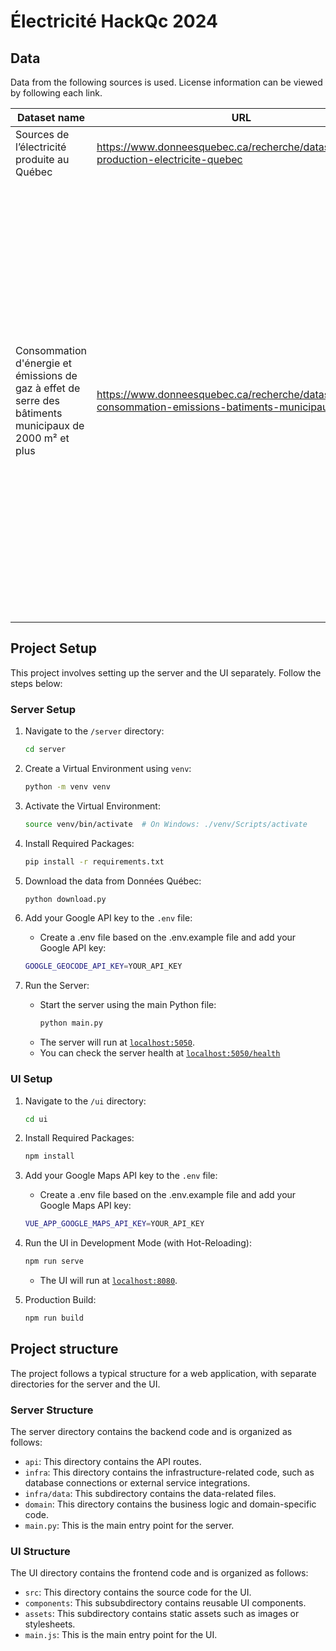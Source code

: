 # Électricité HackQc 2024

## Data

Data from the following sources is used. License information can be viewed by following each link.

| Dataset name         | URL     | Modifications |
|--------------|-----------|------------|
| Sources de l’électricité produite au Québec | https://www.donneesquebec.ca/recherche/dataset/sources-production-electricite-quebec | None |
| Consommation d'énergie et émissions de gaz à effet de serre des bâtiments municipaux de 2000 m² et plus | https://www.donneesquebec.ca/recherche/dataset/vmtl-consommation-emissions-batiments-municipaux | 5 buildings were selected from the original data and 3 were reconstructed by matching data from different existing ones with names that were not in the dataset. In all cases, geographical coordinates were added using Google Maps. A random variation on the consumption is applied at boot time to allow for hypothetical comparison by time. A section of the original data is also used to compute geographical zones. |

## Project Setup

This project involves setting up the server and the UI separately. Follow the steps below:

### Server Setup

1. Navigate to the `/server` directory:
     ```bash
     cd server
     ```

2. Create a Virtual Environment using `venv`:
     ```bash
     python -m venv venv
     ```

3. Activate the Virtual Environment:
     ```bash
     source venv/bin/activate  # On Windows: ./venv/Scripts/activate
     ```

4. Install Required Packages:
     ```bash
     pip install -r requirements.txt
     ```

5. Download the data from Données Québec:
     ```bash
     python download.py
     ```

6. Add your Google API key to the `.env` file:
     - Create a .env file based on the .env.example file and add your Google API key:
     ```bash
     GOOGLE_GEOCODE_API_KEY=YOUR_API_KEY
     ```

7. Run the Server:
   - Start the server using the main Python file:
     ```bash
     python main.py
     ```
   - The server will run at [`localhost:5050`](http://localhost:5000).
   - You can check the server health at [`localhost:5050/health`](http://localhost:5000/health)

### UI Setup

1. Navigate to the `/ui` directory:
     ```bash
     cd ui
     ```

2. Install Required Packages:
     ```bash
     npm install
     ```

3. Add your Google Maps API key to the `.env` file:
     - Create a .env file based on the .env.example file and add your Google Maps API key:
     ```bash
     VUE_APP_GOOGLE_MAPS_API_KEY=YOUR_API_KEY
     ```

4. Run the UI in Development Mode (with Hot-Reloading):
     ```bash
     npm run serve
     ```
     - The UI will run at [`localhost:8080`](http://localhost:8080).

5. Production Build:
     ```bash
     npm run build
     ```

## Project structure

The project follows a typical structure for a web application, with separate directories for the server and the UI.

### Server Structure

The server directory contains the backend code and is organized as follows:

- `api`: This directory contains the API routes.
- `infra`: This directory contains the infrastructure-related code, such as database connections or external service integrations.
- `infra/data`: This subdirectory contains the data-related files.
- `domain`: This directory contains the business logic and domain-specific code.
- `main.py`: This is the main entry point for the server.

### UI Structure

The UI directory contains the frontend code and is organized as follows:

- `src`: This directory contains the source code for the UI.
- `components`: This subsubdirectory contains reusable UI components.
- `assets`: This subdirectory contains static assets such as images or stylesheets.
- `main.js`: This is the main entry point for the UI.
